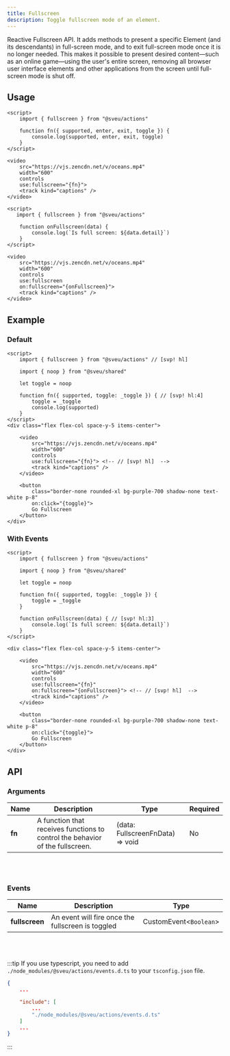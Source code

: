 ```yaml
---
title: Fullscreen
description: Toggle fullscreen mode of an element.
---
```


Reactive Fullscreen API. It adds methods to present a specific Element (and its descendants) in full-screen mode, and to exit full-screen mode once it is no longer needed. This makes it possible to present desired content—such as an online game—using the user's entire screen, removing all browser user interface elements and other applications from the screen until full-screen mode is shut off.

## Usage

<Tabs activeName="Default">
  <TabPanel name="Default">

```svelte
<script>
    import { fullscreen } from "@sveu/actions"

    function fn({ supported, enter, exit, toggle }) {
        console.log(supported, enter, exit, toggle)
    }
</script>

<video
    src="https://vjs.zencdn.net/v/oceans.mp4"
    width="600"
    controls
    use:fullscreen="{fn}">
    <track kind="captions" />
</video>
```

  </TabPanel>

  <TabPanel name="With Events">

```svelte
<script>
   import { fullscreen } from "@sveu/actions"

    function onFullscreen(data) { 
        console.log(`Is full screen: ${data.detail}`)
    }
</script>

<video
    src="https://vjs.zencdn.net/v/oceans.mp4"
    width="600"
    controls
    use:fullscreen
    on:fullscreen="{onFullscreen}">
    <track kind="captions" />
</video>
```

  </TabPanel>
</Tabs>

## Example

### Default

```svelte live ln
<script>
    import { fullscreen } from "@sveu/actions" // [svp! hl]

    import { noop } from "@sveu/shared"

    let toggle = noop

    function fn({ supported, toggle: _toggle }) { // [svp! hl:4]
        toggle = _toggle
        console.log(supported)
    }
</script>
<div class="flex flex-col space-y-5 items-center">

    <video
        src="https://vjs.zencdn.net/v/oceans.mp4"
        width="600"
        controls
        use:fullscreen="{fn}"> <!-- // [svp! hl]  -->
        <track kind="captions" />
    </video>

    <button
        class="border-none rounded-xl bg-purple-700 shadow-none text-white p-8"
        on:click="{toggle}">
        Go Fullscreen
    </button>
</div>
```

### With Events

```svelte live ln
<script>
    import { fullscreen } from "@sveu/actions"

    import { noop } from "@sveu/shared"

    let toggle = noop

    function fn({ supported, toggle: _toggle }) {
        toggle = _toggle
    }

    function onFullscreen(data) { // [svp! hl:3]
        console.log(`Is full screen: ${data.detail}`)
    }
</script>

<div class="flex flex-col space-y-5 items-center">

    <video
        src="https://vjs.zencdn.net/v/oceans.mp4"
        width="600"
        controls
        use:fullscreen="{fn}"
        on:fullscreen="{onFullscreen}"> <!-- // [svp! hl]  -->
        <track kind="captions" />
    </video>

    <button
        class="border-none rounded-xl bg-purple-700 shadow-none text-white p-8"
        on:click="{toggle}">
        Go Fullscreen
    </button>
</div>
```

## API

### Arguments

| Name   | Description                                  | Type                  | Required |
| ------ | -------------------------------------------- | --------------------- | -------- |
| **fn** | A function that receives functions to control the behavior of the fullscreen. | (data: FullscreenFnData) => void | No |

<br/>
<br/>

### Events

| Name           | Description                                        | Type                   |
| ---------------| -------------------------------------------------- | ---------------------- |
| **fullscreen** |  An event will fire once the fullscreen is toggled | CustomEvent<`Boolean`> |

<br/>
<br/>

:::tip
If you use typescript, you need to add `./node_modules/@sveu/actions/events.d.ts` to your `tsconfig.json` file.

```json
{
    ...

    "include": [
        ...
        "./node_modules/@sveu/actions/events.d.ts"
    ]
    ...
}
```

:::
